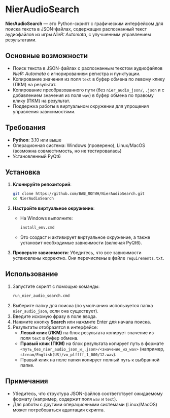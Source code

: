 # NierAudioSearch

**NierAudioSearch** — это Python-скрипт с графическим интерфейсом для поиска текста в JSON-файлах, содержащих распознанный текст аудиофайлов из игры *NieR: Automata*, с улучшенным управлением результатами.

## Основные возможности
- Поиск текста в JSON-файлах с распознанным текстом аудиофайлов *NieR: Automata* с игнорированием регистра и пунктуации.
- Копирование значения из поля `text` в буфер обмена по левому клику (ЛКМ) на результат.
- Копирование преобразованного пути (без `nier_audio_json/`, `.json` и с добавлением значения из поля `wav`) в буфер обмена по правому клику (ПКМ) на результат.
- Поддержка работы в виртуальном окружении для упрощения управления зависимостями.

## Требования
- **Python**: 3.10 или выше
- Операционная система: Windows (проверено), Linux/MacOS (возможна совместимость, но не тестировалась)
- Установленный PyQt6

## Установка

1. **Клонируйте репозиторий**:
   ```bash
   git clone https://github.com/ВАШ_ЛОГИН/NierAudioSearch.git
   cd NierAudioSearch
   ```

2. **Настройте виртуальное окружение**:
   - На Windows выполните:
     ```bash
     install_env.cmd
     ```
   - Это создаст и активирует виртуальное окружение, а также установит необходимые зависимости (включая PyQt6).

3. **Проверьте зависимости**:
   Убедитесь, что все зависимости установлены корректно. Они перечислены в файле `requirements.txt`.

## Использование

1. Запустите скрипт с помощью команды:
   ```bash
   run_nier_audio_search.cmd
   ```
2. Выберите папку для поиска (по умолчанию используется папка `nier_audio_json`, если она существует).
3. Введите искомую фразу в поле ввода.
4. Нажмите кнопку **Search** или нажмите Enter для начала поиска.
5. Результаты отобразятся в интерфейсе:
   - **Левый клик (ЛКМ)** на блок результата копирует значение из поля `text` в буфер обмена.
   - **Правый клик (ПКМ)** на блок результата копирует путь в формате `<путь_без_nier_audio_json_и_.json>/<значение_из_wav>` (например, `stream/English(US)/vo_plffff_1_000/12.wav`).
   - Правый клик на поле папки копирует полный путь к выбранной папке.

## Примечания
- Убедитесь, что структура JSON-файлов соответствует ожидаемому формату (например, содержит поля `wav` и `text`).
- Для работы с другими операционными системами (Linux/MacOS) может потребоваться адаптация скрипта.